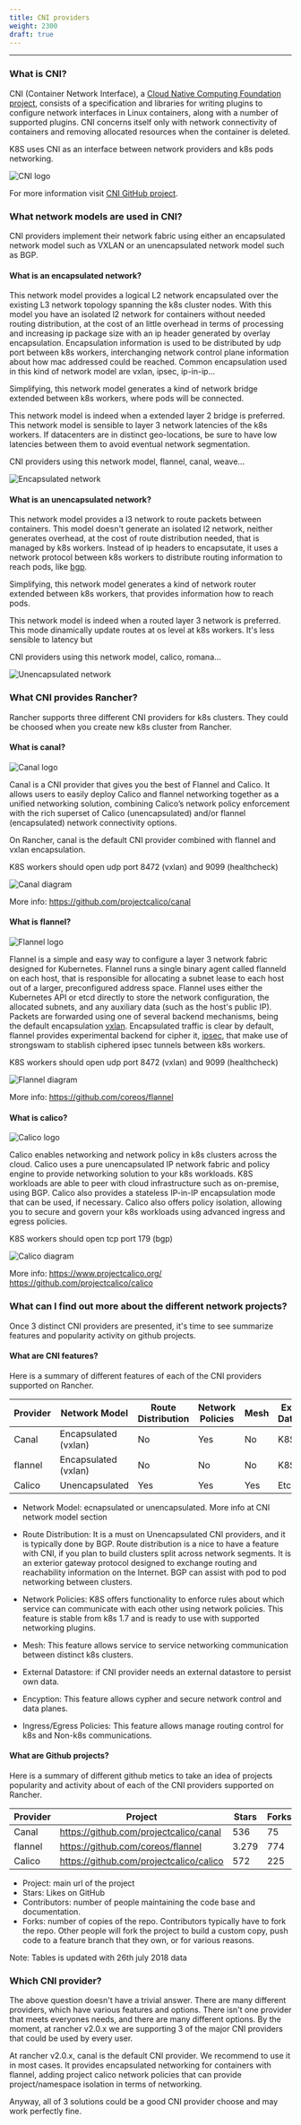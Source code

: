 ```yaml
---
title: CNI providers
weight: 2300
draft: true
---
```


--- 

### What is CNI?

CNI (Container Network Interface), a [Cloud Native Computing Foundation project](https://cncf.io/), consists of a specification and libraries for writing plugins to configure network interfaces in Linux containers, along with a number of supported plugins. CNI concerns itself only with network connectivity of containers and removing allocated resources when the container is deleted.

K8S uses CNI as an interface between network providers and k8s pods networking.

<img src="img/cni-logo.png" alt="CNI logo">

For more information visit [CNI GitHub project](https://github.com/containernetworking/cni). 

### What network models are used in CNI?

CNI providers implement their network fabric using either an encapsulated network model such as VXLAN or an unencapsulated network model such as BGP.

#### What is an encapsulated network?

This network model provides a logical L2 network encapsulated over the existing L3 network topology spanning the k8s cluster nodes. With this model you have an isolated l2 network for containers without needed routing distribution, at the cost of an little overhead in terms of processing and increasing ip package size with an ip header generated by overlay encapsulation. Encapsulation information is used to be distributed by udp port between k8s workers, interchanging network control plane information about how mac addressed could be reached. Common encapsulation used in this kind of network model are vxlan, ipsec, ip-in-ip...

Simplifying, this network model generates a kind of network bridge extended between k8s workers, where pods will be connected.

This network model is indeed when a extended layer 2 bridge is preferred. This network model is sensible to layer 3 network latencies of the k8s workers. If datacenters are in distinct geo-locations, be sure to have low latencies between them to avoid eventual network segmentation. 

CNI providers using this network model, flannel, canal, weave...

<img src="img/encapsulated-network.svg" alt="Encapsulated network">

#### What is an unencapsulated network? 

This network model provides a l3 network to route packets between containers. This model doesn't generate an isolated l2 network, neither generates overhead, at the cost of route distribution needed, that is managed by k8s workers. Instead of ip headers to encapsutate, it uses a network protocol between k8s workers to distribute routing information to reach pods, like [bgp](https://en.wikipedia.org/wiki/Border_Gateway_Protocol).

Simplifying, this network model generates a kind of network router extended between k8s workers, that provides information how to reach pods.

This network model is indeed when a routed layer 3 network is preferred. This mode dinamically update routes at os level at k8s workers. It's less sensible to latency but 

CNI providers using this network model, calico, romana...

<img src="img/unencapsulated-network.svg" alt="Unencapsulated network">

### What CNI provides Rancher?

Rancher supports three different CNI providers for k8s clusters. They could be choosed when you create new k8s cluster from Rancher. 

#### What is canal?

<img src="img/canal-logo.png" alt="Canal logo">

Canal is a CNI provider that gives you the best of Flannel and Calico. It allows users to easily deploy Calico and flannel networking together as a unified networking solution, combining Calico’s network policy enforcement with the rich superset of Calico (unencapsulated) and/or flannel (encapsulated) network connectivity options. 

On Rancher, canal is the default CNI provider combined with flannel and vxlan encapsulation. 

K8S workers should open udp port 8472 (vxlan) and 9099 (healthcheck)

<img src="img/canal-diagram.png" alt="Canal diagram">

More info:
https://github.com/projectcalico/canal


#### What is flannel?

<img src="img/flannel-logo.png" alt="Flannel logo">

Flannel is a simple and easy way to configure a layer 3 network fabric designed for Kubernetes. Flannel runs a single binary agent called flanneld on each host, that is responsible for allocating a subnet lease to each host out of a larger, preconfigured address space. Flannel uses either the Kubernetes API or etcd directly to store the network configuration, the allocated subnets, and any auxiliary data (such as the host's public IP). Packets are forwarded using one of several backend mechanisms, being the default encapsulation [vxlan](https://github.com/coreos/flannel/blob/master/Documentation/backends.md#vxlan). 
Encapsulated traffic is clear by default, flannel provides experimental backend for cipher it, [ipsec](https://github.com/coreos/flannel/blob/master/Documentation/backends.md#ipsec), that make use of strongswam to stablish ciphered ipsec tunnels between k8s workers. 

K8S workers should open udp port 8472 (vxlan) and 9099 (healthcheck)

<img src="img/flannel-diagram.png" alt="Flannel diagram">

More info:
https://github.com/coreos/flannel

#### What is calico?

<img src="img/calico-logo.png" alt="Calico logo">

Calico enables networking and network policy in k8s clusters across the cloud. Calico uses a pure unencapsulated IP network fabric and policy engine to provide networking solution to your k8s workloads. K8S workloads are able to peer with cloud infrastructure such as on-premise, using BGP.
Calico also provides a stateless IP-in-IP encapsulation mode that can be used, if necessary. 
Calico also offers policy isolation, allowing you to secure and govern your k8s workloads using advanced ingress and egress policies. 

K8S workers should open tcp port 179 (bgp)

<img src="img/calico-diagram.svg" alt="Calico diagram">

More info:
https://www.projectcalico.org/
https://github.com/projectcalico/calico


### What can I find out more about the different network projects?

Once 3 distinct CNI providers are presented, it's time to see summarize features and popularity activity on github projects.

#### What are CNI features?

Here is a summary of different features of each of the CNI providers supported on Rancher.

| Provider | Network Model | Route Distribution | Network Policies | Mesh | External Datastore | Encryption | Ingress/Egress Policies | Commercial Support |
| ---- | ---- | ---- | ---- | ---- | ---- | ---- | ---- | ---- |
| Canal | Encapsulated (vxlan) | No | Yes | No | K8S api | No | Yes | No |
| flannel | Encapsulated (vxlan) | No | No | No | K8S api | No | No | No |
| Calico | Unencapsulated | Yes | Yes | Yes | Etcd | Yes | Yes | Yes |


- Network Model: ecnapsulated or unencapsulated. More info at CNI network model section

- Route Distribution: It is a must on Unencapsulated CNI providers, and it is typically done by BGP. Route distribution is a nice to have a feature with CNI, if you plan to build clusters split across network segments. It is an exterior gateway protocol designed to exchange routing and reachability information on the Internet. BGP can assist with pod to pod networking between clusters.

- Network Policies: K8S offers functionality to enforce rules about which service can communicate with each other using network policies. This feature is stable from k8s 1.7 and is ready to use with supported networking plugins. 

- Mesh: This feature allows service to service networking communication between distinct k8s clusters. 

- External Datastore: if CNI provider needs an external datastore to persist own data.

- Encyption: This feature allows cypher and secure network control and data planes.

- Ingress/Egress Policies: This feature allows manage routing control for k8s and Non-k8s communications.

#### What are Github projects?

Here is a summary of different github metics to take an idea of projects popularity and activity about of each of the CNI providers supported on Rancher.

| Provider | Project | Stars | Forks | Contributors |
| ---- | ---- | ---- | ---- | ---- |
| Canal | https://github.com/projectcalico/canal | 536 | 75 | 19 |
| flannel | https://github.com/coreos/flannel | 3.279 | 774 | 107 |
| Calico | https://github.com/projectcalico/calico | 572 | 225 | 82 |

- Project: main url of the project
- Stars: Likes on GitHub
- Contributors: number of people maintaining the code base and documentation. 
- Forks: number of copies of the repo. Contributors typically have to fork the repo. Other people will fork the project to build a custom copy, push code to a feature branch that they own, or for various reasons.

Note: Tables is updated with 26th july 2018 data

### Which CNI provider?

The above question doesn't have a trivial answer. There are many different providers, which have various features and options. There isn't one provider that meets everyones needs, and there are many different options. By the moment, at rancher v2.0.x we are supporting 3 of the major CNI providers that could be used by every user.

At rancher v2.0.x, canal is the default CNI provider. We recommend to use it in most cases. It provides encapsulated networking for containers with flannel, adding project calico network policies that can provide project/namespace isolation in terms of networking. 

Anyway, all of 3 solutions could be a good CNI provider choose and may work perfectly fine. 






